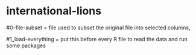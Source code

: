 # international-lions

#0-file-subset = file used to subset the original file into selected columns,

#1_load-everything = put this before every R file to read the data and run some packages
